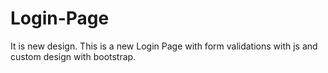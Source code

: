 # Login-Page
It is new design.
This is a new Login Page with form validations with js and custom design with bootstrap.
